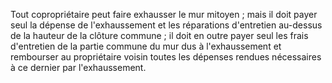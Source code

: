   
 Tout copropriétaire peut faire exhausser le mur mitoyen ; mais il doit payer seul la dépense de l'exhaussement et les réparations d'entretien au-dessus de la hauteur de la clôture commune ; il doit en outre payer seul les frais d'entretien de la partie commune du mur dus à l'exhaussement et rembourser au propriétaire voisin toutes les dépenses rendues nécessaires à ce dernier par l'exhaussement.  

  
